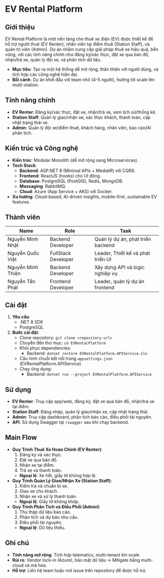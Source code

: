 # EV Rental Platform

## Giới thiệu
EV Rental Platform là một nền tảng cho thuê xe điện (EV) được thiết kế để hỗ trợ người thuê (EV Renter), nhân viên tại điểm thuê (Station Staff), và quản trị viên (Admin). Dự án nhằm cung cấp giải pháp thuê xe hiệu quả, bền vững, với các tính năng chính như đăng ký/xác thực, đặt xe qua bản đồ, nhận/trả xe, quản lý đội xe, và phân tích dữ liệu.

- **Mục tiêu**: Tạo ra một hệ thống dễ mở rộng, thân thiện với người dùng, và tích hợp các công nghệ hiện đại.
- **Bối cảnh**: Dự án khởi đầu với team nhỏ (4-5 người), hướng tới scale lên multi-station.

## Tính năng chính
- **EV Renter**: Đăng ký/xác thực, đặt xe, nhận/trả xe, xem lịch sử/thống kê.
- **Station Staff**: Quản lý giao/nhận xe, xác thực khách, thanh toán, cập nhật trạng thái xe.
- **Admin**: Quản lý đội xe/điểm thuê, khách hàng, nhân viên, báo cáo/AI phân tích.

## Kiến trúc và Công nghệ
- **Kiến trúc**: Modular Monolith (dễ mở rộng sang Microservices).
- **Tech Stack**:
  - **Backend**: ASP.NET 8 (Minimal APIs + MediatR) với CQRS.
  - **Frontend**: ReactJS (hooks) cho UI động.
  - **Database**: PostgreSQL (PostGIS), Redis, MongoDB.
  - **Messaging**: RabbitMQ.
  - **Cloud**: Azure (App Service + AKS) với Docker.
- **Xu hướng**: Cloud-based, AI-driven insights, mobile-first, sustainable EV features.

## Thành viên
| Name                | Role                | Task                                 |
|---------------------|---------------------|--------------------------------------|
| Nguyễn Minh Nhật    | Backend Developer   | Quản lý dự án, phát triển backend    |
| Nguyễn Quốc Việt    | FullStack Developer | Leader, Thiết kế và phát triển UI    |
| Nguyễn Minh Thiện   | Backend Developer   | Xây dựng API và logic nghiệp vụ      |
| Nguyễn Tấn Phát     | Frontend Developer  | Leader, quản lý dự án frontend       |

## Cài đặt
1. **Yêu cầu**:
   - .NET 8 SDK
   - PostgreSQL
2. **Bước cài đặt**:
   - Clone repository: `git clone <repository-url>`
   - Chuyển đến thư mục: `cd EVRentalPlatform`
   - Khôi phục dependencies:
     - Backend: `dotnet restore EVRentalPlatform.APIService.sln`
   - Cấu hình chuỗi kết nối trong `appsettings.json` (EVRentalPlatform.APIService).
   - Chạy ứng dụng:
     - Backend: `dotnet run --project EVRentalPlatform.APIService`

## Sử dụng
- **EV Renter**: Truy cập app/web, đăng ký, đặt xe qua bản đồ, nhận/trả xe tại điểm.
- **Station Staff**: Đăng nhập, quản lý giao/nhận xe, cập nhật trạng thái.
- **Admin**: Truy cập dashboard, phân tích báo cáo, điều phối tài nguyên.
- **API**: Sử dụng Swagger tại `/swagger` sau khi chạy backend.

## Main Flow
- **Quy Trình Thuê Xe Hoàn Chỉnh (EV Renter)**:
  1. Đăng ký và xác thực.
  2. Đặt xe qua bản đồ.
  3. Nhận xe tại điểm.
  4. Trả xe và thanh toán.
  - **Ngoại lệ**: Xe hết, giấy tờ không hợp lệ.
- **Quy Trình Quản Lý Giao/Nhận Xe (Station Staff)**:
  1. Kiểm tra và chuẩn bị xe.
  2. Giao xe cho khách.
  3. Nhận xe và xử lý thanh toán.
  - **Ngoại lệ**: Giấy tờ không khớp.
- **Quy Trình Phân Tích và Điều Phối (Admin)**:
  1. Thu thập dữ liệu báo cáo.
  2. Phân tích và dự báo nhu cầu.
  3. Điều phối tài nguyên.
  - **Ngoại lệ**: Dữ liệu thiếu.

## Ghi chú
- **Tính năng mở rộng**: Tích hợp telematics, multi-tenant khi scale.
- **Rủi ro**: Vendor lock-in (Azure), bảo mật dữ liệu → Mitigate bằng multi-cloud và mã hóa.
- **Hỗ trợ**: Liên hệ team hoặc mở issue trên repository để được hỗ trợ.
